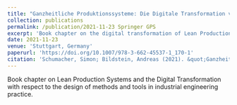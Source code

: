 ```yaml
---
title: "Ganzheitliche Produktionssysteme: Die Digitale Transformation von Methoden und Werkzeugen"
collection: publications
permalink: /publication/2021-11-23 Springer GPS
excerpt: 'Book chapter on the digital transformation of Lean Production Systems with focus on the design of methods and tools.'
date: 2021-11-23
venue: 'Stuttgart, Germany'
paperurl: 'https://doi.org/10.1007/978-3-662-45537-1_170-1'
citation: 'Schumacher, Simon; Bildstein, Andreas (2021). &quot;Ganzheitliche Produktionssysteme: Die Digitale Transformation von Methoden und Werkzeugen.&quot; <i>In: Ten Hompel, Michael; Vogel-Heuser, Birgit; Bauernhansl, Thomas (Eds.): Handbuch Industrie 4.0, Band 5, Springer Vieweg, Berlin, Heidelberg. 2021</i>.'
---
```

Book chapter on Lean Production Systems and the Digital Transformation with respect to the design of methods and tools in industrial engineering practice.
